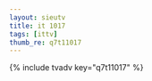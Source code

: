 ```yaml
--- 
layout: sieutv
title: it 1017
tags: [ittv]
thumb_re: q7t11017
---
```

{% include tvadv key="q7t11017" %} 
